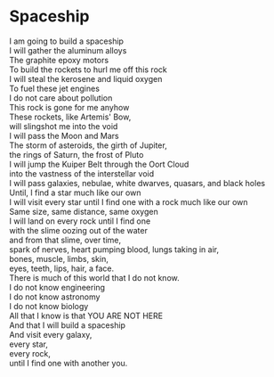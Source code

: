 # Spaceship

I am going to build a spaceship<br />
I will gather the aluminum alloys<br />
The graphite epoxy motors<br />
To build the rockets to hurl me off this rock<br />
I will steal the kerosene and liquid oxygen<br />
To fuel these jet engines<br />
I do not care about pollution<br />
This rock is gone for me anyhow<br />
These rockets, like Artemis' Bow,<br />
will slingshot me into the void<br />
I will pass the Moon and Mars<br />
The storm of asteroids, the girth of Jupiter,<br />
the rings of Saturn, the frost of Pluto<br />
I will jump the Kuiper Belt through the Oort Cloud<br />
into the vastness of the interstellar void<br />
I will pass galaxies, nebulae, white dwarves, quasars, and black holes<br />
Until, I find a star much like our own<br />
I will visit every star until I find one with a rock much like our own<br />
Same size, same distance, same oxygen<br />
I will land on every rock until I find one<br />
with the slime oozing out of the water<br />
and from that slime, over time,<br />
spark of nerves, heart pumping blood, lungs taking in air,<br />
bones, muscle, limbs, skin,<br />
eyes, teeth, lips, hair, a face.<br />
There is much of this world that I do not know.<br />
I do not know engineering<br />
I do not know astronomy<br />
I do not know biology<br />
All that I know is that YOU ARE NOT HERE<br />
And that I will build a spaceship<br />
And visit every galaxy,<br />
every star,<br />
every rock,<br />
until I find one with another you.
